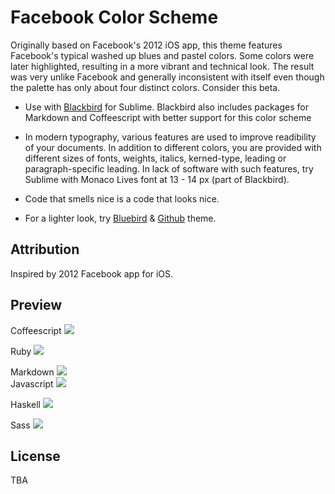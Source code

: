# Facebook Color Scheme

Originally based on Facebook's 2012 iOS app, this theme features Facebook's typical washed up blues and pastel colors. Some colors were later highlighted, resulting in a more vibrant and technical look. The result was very unlike Facebook and generally inconsistent with itself even though the palette has only about four distinct colors. Consider this beta.

* Use with [Blackbird](https://github.com/mbixby/blackbird) for Sublime. Blackbird also includes packages for Markdown and Coffeescript with better support for this color scheme

* In modern typography, various features are used to improve readibility of your documents. In addition to different colors, you are provided with different sizes of fonts, weights, italics, kerned-type, leading or paragraph-specific leading. In lack of software with such features, try Sublime with Monaco Lives font at 13 - 14 px (part of Blackbird).

* Code that smells nice is a code that looks nice.

* For a lighter look, try [Bluebird](https://github.com/mbixby/bluebird) & [Github](https://github.com/mbixby/github-color-scheme) theme.

## Attribution

Inspired by 2012 Facebook app for iOS.

## Preview

Coffeescript
![](https://raw.github.com/mbixby/facebook-color-scheme/master/preview/coffee.png)  

Ruby
![](https://raw.github.com/mbixby/facebook-color-scheme/master/preview/ruby.png)  

Markdown
![](https://raw.github.com/mbixby/facebook-color-scheme/master/preview/md.png)  
Javascript
![](https://raw.github.com/mbixby/facebook-color-scheme/master/preview/javascript.png)  

Haskell
![](https://raw.github.com/mbixby/facebook-color-scheme/master/preview/haskell.png)  

Sass
![](https://raw.github.com/mbixby/facebook-color-scheme/master/preview/sass.png)  

## License

TBA
